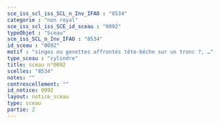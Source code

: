 ```yaml
---
sce_iss_scl_iss_SCL_n_Inv_IFAO : "8534"
categorie : "non royal"
sce_iss_scl_iss_SCE_id_sceau : "0092"
typeObjet : "Sceau"
sce_iss_SCL_n_Inv_IFAO : "8534"
id_sceau : "0092"
motif : "singes ou genettes affrontés tête-bêche sur un tronc ?, …"
type_sceau : "cylindre"
title: sceau n°0092
scelles: "8534"
notes: ""
contrescellement: ""
id_notice: 0092
layout: notice_sceau
type: sceau
partie: 2
---
```

